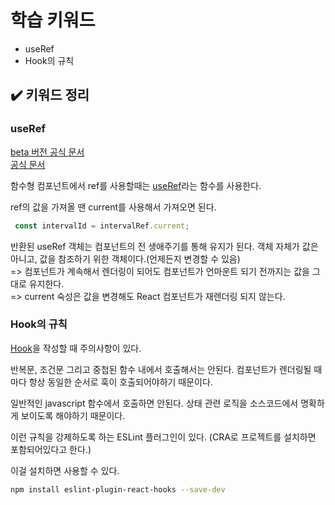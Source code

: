 # 학습 키워드

- useRef
- Hook의 규칙

## ✔️ 키워드 정리

### useRef

[beta 버전 공식 문서](https://react.dev/reference/react/useRef)<br/>
[공식 문서](https://ko.legacy.reactjs.org/docs/hooks-reference.html#useref)

함수형 컴포넌트에서 ref를 사용할때는 [useRef](https://ko.legacy.reactjs.org/docs/refs-and-the-dom.html)라는 함수를 사용한다.

ref의 값을 가져올 땐 current를 사용해서 가져오면 된다.

```Javascript
 const intervalId = intervalRef.current;
```

반환된 useRef 객체는 컴포넌트의 전 생애주기를 통해 유지가 된다.
객체 자체가 값은 아니고, 값을 참조하기 위한 객체이다.(언제든지 변경할 수 있음)<br/>
=> 컴포넌트가 계속해서 렌더링이 되어도 컴포넌트가 언마운트 되기 전까지는 값을 그대로 유지한다.<br/>
=> current 숙성은 값을 변경해도 React 컴포넌트가 재렌더링 되지 않는다.

### Hook의 규칙

[Hook](https://ko.legacy.reactjs.org/docs/hooks-rules.html)을 작성할 때 주의사항이 있다.

반복문, 조건문 그리고 중첩된 함수 내에서 호출해서는 안된다.
컴포넌트가 렌더링될 때마다 항상 동일한 순서로 훅이 호출되어야하기 때문이다.

일반적인 javascript 함수에서 호출하면 안된다.
상태 관련 로직을 소스코드에서 명확하게 보이도록 해야하기 때문이다.

이런 규칙을 강제하도록 하는 ESLint 플러그인이 있다.
(CRA로 프로젝트를 설치하면 포함되어있다고 한다.)

이걸 설치하면 사용할 수 있다.

```Bash
npm install eslint-plugin-react-hooks --save-dev
```

